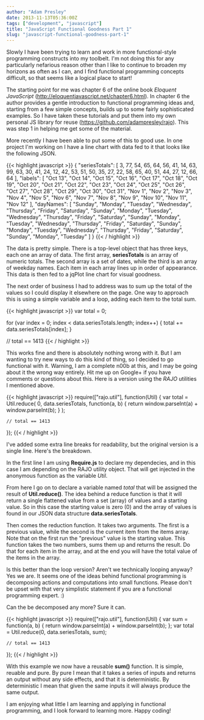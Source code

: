 ```yaml
---
author: "Adam Presley"
date: 2013-11-13T05:36:00Z
tags: ["development", "javascript"]
title: "JavaScript Functional Goodness Part 1"
slug: "javascript-functional-goodness-part-1"
---
```


Slowly I have been trying to learn and work in more functional-style
programming constructs into my toolbelt. I'm not doing this for
any particularly nefarious reason other than I like to continue
to broaden my horizons as often as I can, and I find functional
programming concepts difficult, so that seems like a logical
place to start!

<!-- excerpt -->

The starting point for me was chapter 6 of the online book
*Eloquent JavaScript* (<http://eloquentjavascript.net/chapter6.html>).
In chapter 6 the author provides a gentle introduction to
functional programming ideas and, starting from a few simple
concepts, builds up to some fairly sophisticated examples. So
I have taken these tutorials and put them into my own personal
JS library for reuse (<https://github.com/adampresley/rajo>). This
was step 1 in helping me get some of the material.

More recently I have been able to put some of this to good use.
In one project I'm working on I have a line chart with data fed to
it that looks like the following JSON.

{{< highlight javascript >}}
{
   "seriesTotals": [
      3,
      77,
      54,
      65,
      64,
      56,
      41,
      14,
      63,
      99,
      63,
      30,
      41,
      24,
      12,
      42,
      53,
      51,
      50,
      35,
      27,
      22,
      58,
      65,
      40,
      51,
      44,
      27,
      12,
      66,
      64
   ],
   "labels":    [
      "Oct 13",
      "Oct 14",
      "Oct 15",
      "Oct 16",
      "Oct 17",
      "Oct 18",
      "Oct 19",
      "Oct 20",
      "Oct 21",
      "Oct 22",
      "Oct 23",
      "Oct 24",
      "Oct 25",
      "Oct 26",
      "Oct 27",
      "Oct 28",
      "Oct 29",
      "Oct 30",
      "Oct 31",
      "Nov 1",
      "Nov 2",
      "Nov 3",
      "Nov 4",
      "Nov 5",
      "Nov 6",
      "Nov 7",
      "Nov 8",
      "Nov 9",
      "Nov 10",
      "Nov 11",
      "Nov 12"
   ],
   "dayNames":    [
      "Sunday",
      "Monday",
      "Tuesday",
      "Wednesday",
      "Thursday",
      "Friday",
      "Saturday",
      "Sunday",
      "Monday",
      "Tuesday",
      "Wednesday",
      "Thursday",
      "Friday",
      "Saturday",
      "Sunday",
      "Monday",
      "Tuesday",
      "Wednesday",
      "Thursday",
      "Friday",
      "Saturday",
      "Sunday",
      "Monday",
      "Tuesday",
      "Wednesday",
      "Thursday",
      "Friday",
      "Saturday",
      "Sunday",
      "Monday",
      "Tuesday"
   ]
}
{{< / highlight >}}

The data is pretty simple. There is a top-level object that has three
keys, each one an array of data. The first array, **seriesTotals**
is an array of numeric totals. The second array is a set of dates, while
the third is an array of weekday names. Each item in each array lines up in order of
appearance. This data is then fed to a jqPlot line chart for visual
goodness.

The next order of business I had to address was to sum up the total
of the values so I could display it elsewhere on the page. One way to approach
this is using a simple variable and a loop, adding each item to the total sum.

{{< highlight javascript >}}
var total = 0;

for (var index = 0; index < data.seriesTotals.length; index++) {
    total += data.seriesTotals[index];
}

// total == 1413
{{< / highlight >}}

This works fine and there is absolutely nothing wrong with it. But I am
wanting to try new ways to do this kind of thing, so I decided to go
functional with it. Warning, I am a complete n00b at this, and I may be
going about it the wrong way entirely. Hit me up on Google+ if you have comments
or questions about this. Here is a version using the *RAJO* utilities
I mentioned above.

{{< highlight javascript >}}
require(["rajo.util"], function(Util) {
    var total = Util.reduce(
        0,
        data.seriesTotals,
        function(a, b) { return window.parseInt(a) + window.parseInt(b); }
    );

    // total == 1413
});
{{< / highlight >}}

I've added some extra line breaks for readability, but the original version is
a single line. Here's the breakdown.

In the first line I am using **Require.js** to declare my dependecies, and in this
case I am depending on the RAJO utility object. That will get injected in the
anonymous function as the variable *Util*.

From here I go on to declare a variable named *total* that will be assigned the result
of **Util.reduce()**. The idea behind a reduce function is that it will return a single
flattened value from a set (array) of values and a starting value. So in this case the
starting value is zero (0) and the array of values is found in our JSON data structure
**data.seriesTotals**.

Then comes the reduction function. It takes two arguments. The first is a previous value, while
the second is the current item from the items array. Note that on the first run the "previous"
value is the starting value. This function takes the two numbers, sums them up and returns
the result. Do that for each item in the array, and at the end you will have the total
value of the items in the array.

Is this better than the loop version? Aren't we technically looping anyway? Yes we are.
It seems one of the ideas behind functional programming is decomposing actions and
computations into small functions. Please don't be upset with that very simplistic
statement if you are a functional programming expert. :)

Can the be decomposed any more? Sure it can.

{{< highlight javascript >}}
require(["rajo.util"], function(Util) {
    var sum = function(a, b) { return window.parseInt(a) + window.parseInt(b); };
    var total = Util.reduce(0, data.seriesTotals, sum);

    // total == 1413
});
{{< / highlight >}}

With this example we now have a reusable **sum()** function. It is simple, reuable
and pure. By pure I mean that it takes a series of inputs and returns an output
without any side effects, and that it is deterministic. By deterministic I mean
that given the same inputs it will always produce the same output.

I am enjoying what little I am learning and applying in functional programming, and
I look forward to learning more. Happy coding!
